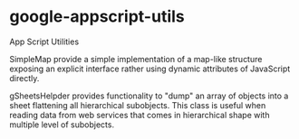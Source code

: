 # google-appscript-utils
App Script Utilities

SimpleMap provide a simple implementation of a map-like structure exposing an explicit interface rather using dynamic attributes of JavaScript directly.

gSheetsHelpder provides functionality to "dump" an array of objects into a sheet flattening all hierarchical subobjects. This class is useful when reading data from web services that comes in hierarchical shape with multiple level of subobjects.
